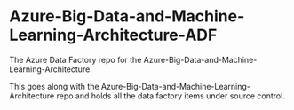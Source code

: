 # Azure-Big-Data-and-Machine-Learning-Architecture-ADF
The Azure Data Factory repo for the Azure-Big-Data-and-Machine-Learning-Architecture.

This goes along with the Azure-Big-Data-and-Machine-Learning-Architecture repo and holds all the data factory items under source control.
